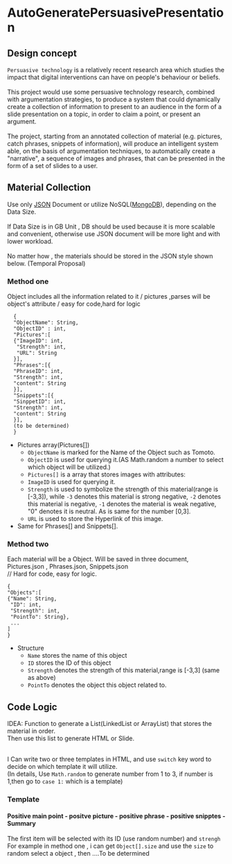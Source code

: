 # AutoGeneratePersuasivePresentation

## Design concept
`Persuasive technology` is a relatively recent research area which studies the impact that digital interventions can have  on people's behaviour or beliefs.<br><br>
This project would use some persuasive technology research, combined with argumentation strategies, to produce a system that could dynamically create a collection of information to present to an audience in the form of a slide presentation on a topic, in order to claim a point, or present an argument. <br><br>
The project, starting from an annotated collection of  material (e.g. pictures, catch phrases, snippets of information), will produce an intelligent system able, on the basis of argumentation techniques, to automatically create a "narrative", a sequence of images and phrases, that can be  presented in the form of a set of slides to a user. 

## Material Collection 
Use only [JSON](http://www.json.org "JSON") Document or utilize NoSQL([MongoDB](https://www.mongodb.com "MongoDB")), depending on the Data Size. <br><br>
If Data Size is in GB Unit , DB should be used because it is more scalable and convenient, otherwise use JSON document will be more light and with lower workload. <br><br>
No matter how , the materials should be stored in the JSON style shown below. (Temporal Proposal)
    
### Method one 
Object includes all the information related to it / pictures ,parses will be object's attribute / easy for code,hard for logic

```
  {
  "ObjectName": String,
  "ObjectID" : int,
  "Pictures":[
  {"ImageID": int,
   "Strength": int,
   "URL": String
  }],
  "Phrases":[{
  "PhraseID": int,
  "Strength": int,
  "content": String
  }],
  "Snippets":[{
  "SinppetID": int,
  "Strength": int,
  "content": String
  }],
  (to be determined)
  }  
  ```
* Pictures array(Pictures[])
    * `ObjectName` is marked for the Name of the Object such as Tomoto.
    * `ObjectID` is used for querying it.(AS Math.random a number to select which object will be utilized.) 
    * `Pictures[]` is a array that stores images with attributes:
    * `ImageID` is used for querying it.
    * `Strength` is used to symbolize the strength of this material(range is [-3,3]), while `-3` denotes this material is    strong negative, `-2` denotes this material is negative, `-1` denotes the material is weak negative, "0" denotes it is neutral. As is same for the number [0,3].
    * `URL` is used to store the Hyperlink of this image.
* Same for Phrases[] and Snippets[].

### Method two
Each material will be a Object. Will be saved in three document, Pictures.json , Phrases.json, Snippets.json <br> 
// Hard for code, easy for logic.

```
{
"Objects":[
{"Name": String,
 "ID": int,
 "Strength": int,
 "PointTo": String},
 ...
]
}
```
* Structure
    *  `Name` stores the name of this object
    *  `ID`  stores the ID of this object
    *  `Strength` denotes the strength of this material,range is [-3,3] (same as above)
    *  `PointTo` denotes the object this object related to.
 
## Code Logic
IDEA: Function to generate a List(LinkedList or ArrayList) that stores the material in order. <br>
      Then use this list to generate HTML or Slide. <br><br>

I Can write two or three templates in HTML,  and use `switch` key word to decide on which template it will utilize. <br>
(In details, Use `Math.random` to generate number from 1 to 3, if number is 1,then go to `case 1:` which is a template)<br>

### Template 
#### Positive main point - positve picture - positive phrase - positive snipptes - Summary
The first item will be selected with its ID (use random number) and `strengh` <br>
For example in method one , i can get `Object[].size` and use the `size` to random select a object , then 
....To be determined <br>
      
  
  
  
    






